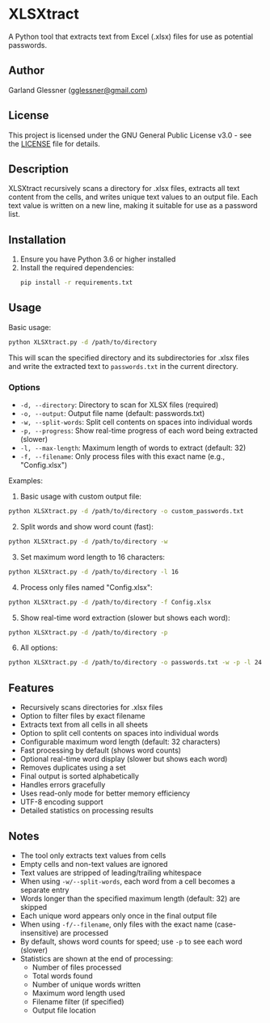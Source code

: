 # XLSXtract

A Python tool that extracts text from Excel (.xlsx) files for use as potential passwords.

## Author

Garland Glessner (gglessner@gmail.com)

## License

This project is licensed under the GNU General Public License v3.0 - see the [LICENSE](LICENSE) file for details.

## Description

XLSXtract recursively scans a directory for .xlsx files, extracts all text content from the cells, and writes unique text values to an output file. Each text value is written on a new line, making it suitable for use as a password list.

## Installation

1. Ensure you have Python 3.6 or higher installed
2. Install the required dependencies:
   ```bash
   pip install -r requirements.txt
   ```

## Usage

Basic usage:
```bash
python XLSXtract.py -d /path/to/directory
```

This will scan the specified directory and its subdirectories for .xlsx files and write the extracted text to `passwords.txt` in the current directory.

### Options

- `-d, --directory`: Directory to scan for XLSX files (required)
- `-o, --output`: Output file name (default: passwords.txt)
- `-w, --split-words`: Split cell contents on spaces into individual words
- `-p, --progress`: Show real-time progress of each word being extracted (slower)
- `-l, --max-length`: Maximum length of words to extract (default: 32)
- `-f, --filename`: Only process files with this exact name (e.g., "Config.xlsx")

Examples:

1. Basic usage with custom output file:
```bash
python XLSXtract.py -d /path/to/directory -o custom_passwords.txt
```

2. Split words and show word count (fast):
```bash
python XLSXtract.py -d /path/to/directory -w
```

3. Set maximum word length to 16 characters:
```bash
python XLSXtract.py -d /path/to/directory -l 16
```

4. Process only files named "Config.xlsx":
```bash
python XLSXtract.py -d /path/to/directory -f Config.xlsx
```

5. Show real-time word extraction (slower but shows each word):
```bash
python XLSXtract.py -d /path/to/directory -p
```

6. All options:
```bash
python XLSXtract.py -d /path/to/directory -o passwords.txt -w -p -l 24 -f Config.xlsx
```

## Features

- Recursively scans directories for .xlsx files
- Option to filter files by exact filename
- Extracts text from all cells in all sheets
- Option to split cell contents on spaces into individual words
- Configurable maximum word length (default: 32 characters)
- Fast processing by default (shows word counts)
- Optional real-time word display (slower but shows each word)
- Removes duplicates using a set
- Final output is sorted alphabetically
- Handles errors gracefully
- Uses read-only mode for better memory efficiency
- UTF-8 encoding support
- Detailed statistics on processing results

## Notes

- The tool only extracts text values from cells
- Empty cells and non-text values are ignored
- Text values are stripped of leading/trailing whitespace
- When using `-w/--split-words`, each word from a cell becomes a separate entry
- Words longer than the specified maximum length (default: 32) are skipped
- Each unique word appears only once in the final output file
- When using `-f/--filename`, only files with the exact name (case-insensitive) are processed
- By default, shows word counts for speed; use `-p` to see each word (slower)
- Statistics are shown at the end of processing:
  - Number of files processed
  - Total words found
  - Number of unique words written
  - Maximum word length used
  - Filename filter (if specified)
  - Output file location 
